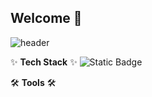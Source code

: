## Welcome 👋

<!-- title -->
![header](https://capsule-render.vercel.app/api?type=waving&color=timeGradient&height=200&section=header&text=Yunyoung&fontSize=70&fontAlign=40&fontAlignY=40&animation=twinkling&desc=HYU%20CSE%2022&descAlign=70&descAlignY=45)

<!-- contents -->
✨ **Tech Stack** ✨
![Static Badge](https://img.shields.io/badge/flutter-FFFFFF.svg?style=for-the-badge&logo=Flutter&logoColor=02569B)

🛠️ **Tools** 🛠️
